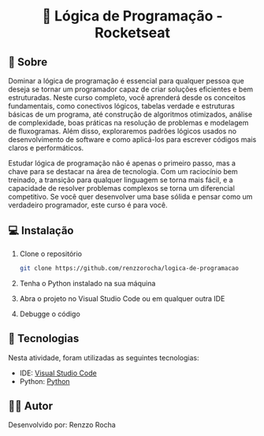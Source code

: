 <h1 align="center"> 🚀 Lógica de Programação - Rocketseat </h1>

<h2 id=sobre>📜 Sobre</h2>

Dominar a lógica de programação é essencial para qualquer pessoa que deseja se tornar um programador capaz de criar soluções eficientes e bem estruturadas. 
Neste curso completo, você aprenderá desde os conceitos fundamentais, como conectivos lógicos, tabelas verdade e estruturas básicas de um programa, até construção de algoritmos otimizados, análise de complexidade, boas práticas na resolução de problemas e modelagem de fluxogramas. 
Além disso, exploraremos padrões lógicos usados no desenvolvimento de software e como aplicá-los para escrever códigos mais claros e performáticos.

Estudar lógica de programação não é apenas o primeiro passo, mas a chave para se destacar na área de tecnologia. 
Com um raciocínio bem treinado, a transição para qualquer linguagem se torna mais fácil, e a capacidade de resolver problemas complexos se torna um diferencial competitivo. 
Se você quer desenvolver uma base sólida e pensar como um verdadeiro programador, este curso é para você.

<h2 id=instalacao>💻 Instalação</h2>

1. Clone o repositório
   ```sh
   git clone https://github.com/renzzorocha/logica-de-programacao
   ```

2. Tenha o Python instalado na sua máquina

3. Abra o projeto no Visual Studio Code ou em qualquer outra IDE
   
4. Debugge o código

<h2 id=tecnologias>🧰 Tecnologias</h2>

Nesta atividade, foram utilizadas as seguintes tecnologias: 

- IDE: <a href="https://code.visualstudio.com/download">Visual Studio Code</a>
- Python: <a href="https://www.python.org/downloads/">Python</a>

<h2 id=autor>🧑‍💻 Autor</h2>

Desenvolvido por: Renzzo Rocha</a>
